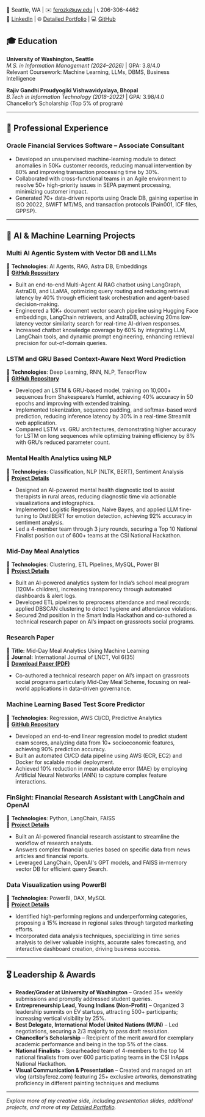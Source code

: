📍 Seattle, WA | ✉️ ferozk@uw.edu | 📞 206-306-4462  
🔗 [LinkedIn](https://www.linkedin.com/in/ferozkhan2) | 🌐 [Detailed Portfolio](https://ferozk0333.github.io/Portfolio-Website/) | 💻 [GitHub](https://github.com/ferozk0333) 

## 🎓 Education  
**University of Washington, Seattle**  
*M.S. in Information Management (2024–2026)* | GPA: 3.8/4.0  
Relevant Coursework: Machine Learning, LLMs, DBMS, Business Intelligence  

**Rajiv Gandhi Proudyogiki Vishwavidyalaya, Bhopal**  
*B.Tech in Information Technology (2018–2022)* | GPA: 3.98/4.0  
Chancellor’s Scholarship (Top 5% of program)

---

## 💼 Professional Experience  
### **Oracle Financial Services Software** – Associate Consultant  
- Developed an unsupervised machine-learning module to detect anomalies in 50K+ customer records, reducing manual intervention by 80% and improving transaction processing time by 30%.
- Collaborated with cross-functional teams in an Agile environment to resolve 50+ high-priority issues in SEPA payment processing, minimizing customer impact.
- Generated 70+ data-driven reports using Oracle DB, gaining expertise in ISO 20022, SWIFT MT/MS, and transaction protocols (Pain001, ICF files, GPPSP).

---

## 📑 AI & Machine Learning Projects  
### **Multi AI Agentic System with Vector DB and LLMs**  
📌 **Technologies**: AI Agents, RAG, Astra DB, Embeddings  
🔗 **[GitHub Repository](https://github.com/ferozk0333/Multi-AI-Agentic-RAG-Chatbot-with-AstraDB-and-LLMs)**  
- Built an end-to-end Multi-Agent AI RAG chatbot using LangGraph, AstraDB, and LLaMA, optimizing query routing and reducing retrieval latency by 40% through efficient task orchestration and agent-based decision-making.
- Engineered a 10K+ document vector search pipeline using Hugging Face embeddings, LangChain retrievers, and AstraDB, achieving 20ms low-latency vector similarity search for real-time AI-driven responses.
- Increased chatbot knowledge coverage by 60% by integrating LLM, LangChain tools, and dynamic prompt engineering, enhancing retrieval precision for out-of-domain queries.

### **LSTM and GRU Based Context-Aware Next Word Prediction**  
📌 **Technologies**: Deep Learning, RNN, NLP, TensorFlow  
🔗 **[GitHub Repository](https://github.com/ferozk0333/Context-Aware-Next-Word-Prediction-Using-LSTM-and-GRU-Networks/tree/main)**  
- Developed an LSTM & GRU-based model, training on 10,000+ sequences from Shakespeare’s Hamlet, achieving 40% accuracy in 50 epochs and improving with extended training.
- Implemented tokenization, sequence padding, and softmax-based word prediction, reducing inference latency by 30% in a real-time Streamlit web application.
- Compared LSTM vs. GRU architectures, demonstrating higher accuracy for LSTM on long sequences while optimizing training efficiency by 8% with GRU’s reduced parameter count.

### **Mental Health Analytics using NLP**  
📌 **Technologies**: Classification, NLP (NLTK, BERT), Sentiment Analysis  
🔗 **[Project Details](https://ferozk0333.github.io/Portfolio-Website/project1.html)**  
- Designed an AI-powered mental health diagnostic tool to assist therapists in rural areas, reducing diagnostic time via actionable visualizations and infographics.
- Implemented Logistic Regression, Naive Bayes, and applied LLM fine-tuning to DistilBERT for emotion detection, achieving 92% accuracy in sentiment analysis.
- Led a 4-member team through 3 jury rounds, securing a Top 10 National Finalist position out of 600+ teams at the CSI National Hackathon.

### **Mid-Day Meal Analytics**  
📌 **Technologies**: Clustering, ETL Pipelines, MySQL, Power BI  
🔗 **[Project Details](https://ferozk0333.github.io/Portfolio-Website/project3.html)**  
- Built an AI-powered analytics system for India’s school meal program (120M+ children), increasing transparency through automated dashboards & alert logs.
- Developed ETL pipelines to preprocess attendance and meal records; applied DBSCAN clustering to detect hygiene and attendance violations.
- Secured 2nd position in the Smart India Hackathon and co-authored a technical research paper on AI’s impact on grassroots social programs.

### **Research Paper**  
📌 **Title:** Mid-Day Meal Analytics Using Machine Learning  
📖 **Journal:** International Journal of LNCT, Vol 6(35)  
🔗 **[Download Paper (PDF)](https://ferozk0333.github.io/Portfolio-Website/assets/MDM.pdf)**  
- Co-authored a technical research paper on AI’s impact on grassroots social programs particularly Mid-Day Meal Scheme, focusing on real-world applications in data-driven governance.

### **Machine Learning Based Test Score Predictor**  
📌 **Technologies**: Regression, AWS CI/CD, Predictive Analytics  
🔗 **[GitHub Repository](https://github.com/ferozk0333/Machine_Learning_based_Test_Score_Predictor_with_AWS_CI-CD_Deployment)**  
- Developed an end-to-end linear regression model to predict student exam scores, analyzing data from 10+ socioeconomic features, achieving 90% prediction accuracy.
- Built an automated CI/CD data pipeline using AWS (ECR, EC2) and Docker for scalable model deployment.
- Achieved 10% reduction in mean absolute error (MAE) by employing Artificial Neural Networks (ANN) to capture complex feature interactions.

### **FinSight: Financial Research Assistant with LangChain and OpenAI**  
📌 **Technologies**: Python, LangChain, FAISS  
🔗 **[Project Details](https://ferozk0333.github.io/Portfolio-Website/project5.html)**  

- Built an AI-powered financial research assistant to streamline the workflow of research analysts.  
- Answers complex financial queries based on specific data from news articles and financial reports.  
- Leveraged LangChain, OpenAI's GPT models, and FAISS in-memory vector DB for efficient query Search.  

### **Data Visualization using PowerBI**  
📌 **Technologies**: PowerBI, DAX, MySQL  
🔗 **[Project Details](https://ferozk0333.github.io/Portfolio-Website/project4.html)**  

- Identified high-performing regions and underperforming categories, proposing a 15% increase in regional sales through targeted marketing efforts.  
- Incorporated data analysis techniques, specializing in time series analysis to deliver valuable insights, accurate sales forecasting, and interactive dashboard creation, driving business success.  

---



## 🎖 Leadership & Awards  
- **Reader/Grader at University of Washington** – Graded 35+ weekly submissions and promptly addressed student queries.
- **Entrepreneurship Lead, Young Indians (Non-Profit)** – Organized 3 leadership summits on EV startups, attracting 500+ participants; increasing vertical visibility by 25%.
- **Best Delegate, International Model United Nations (MUN)** – Led negotiations, securing a 2/3 majority to pass draft resolution.
- **Chancellor’s Scholarship** – Recipient of the merit award for exemplary academic performance and being in the top 5% of the class.
- **National Finalists** - Spearheaded team of 4-members to the top 14 national finalists from over 600 participating teams in the CSI InApps National Hackathon.
- **Visual Communication & Presentation** – Created and managed an art vlog (artsbyferoz.com) featuring 25+ exclusive artworks, demonstrating proficiency in different painting techniques and mediums

---
_Explore more of my creative side, including presentation slides, additional projects, and more at my [Detailed Portfolio](https://ferozk0333.github.io/Portfolio-Website/)._

